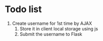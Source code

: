 # Todo list 

1. Create username for 1st time by AJAX
   1. Store it in client local storage using js
   2. Submit the username to Flask